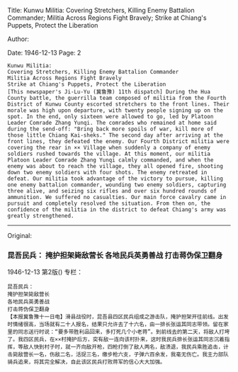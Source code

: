 Title: Kunwu Militia: Covering Stretchers, Killing Enemy Battalion Commander; Militia Across Regions Fight Bravely; Strike at Chiang's Puppets, Protect the Liberation

Author:

Date: 1946-12-13
Page: 2

    Kunwu Militia:
    Covering Stretchers, Killing Enemy Battalion Commander
    Militia Across Regions Fight Bravely
    Strike at Chiang's Puppets, Protect the Liberation
    [This newspaper's Ji-Lu-Yu (冀鲁豫) 11th dispatch] During the Hua County battle, the guerrilla team composed of militia from the Fourth District of Kunwu County escorted stretchers to the front lines. Their morale was high upon departure, with twenty people signing up on the spot. In the end, only sixteen were allowed to go, led by Platoon Leader Comrade Zhang Yunqi. The comrades who remained at home said during the send-off: "Bring back more spoils of war, kill more of those little Chiang Kai-sheks." The second day after arriving at the front lines, they defeated the enemy. Our Fourth District militia were covering the rear in ×× Village when suddenly a company of enemy soldiers rushed towards the village. At this moment, our militia Platoon Leader Comrade Zhang Yunqi calmly commanded, and when the enemy was about to reach the village, they all opened fire, shooting down two enemy soldiers with four shots. The enemy retreated in defeat. Our militia took advantage of the victory to pursue, killing one enemy battalion commander, wounding two enemy soldiers, capturing three alive, and seizing six rifles and over six hundred rounds of ammunition. We suffered no casualties. Our main force cavalry came in pursuit and completely resolved the situation. From then on, the confidence of the militia in the district to defeat Chiang's army was greatly strengthened.



<hr /> 

Original: 


### 昆吾民兵：  掩护担架毙敌营长  各地民兵英勇善战  打击蒋伪保卫翻身

1946-12-13
第2版()
专栏：

    昆吾民兵：
    掩护担架毙敌营长
    各地民兵英勇善战
    打击蒋伪保卫翻身
    【本报冀鲁豫十一日电】滑县战役时，昆吾县四区民兵组成之游击队，掩护担架开往前线。出发时情绪很高，当场就有二十人报名，结果只允许去了十六名，由一排长张运其同志带领。留在家里的同志送行时说：“要多带胜利品回来，多打死几个小老蒋”。到前线去的第二天，将敌人打垮了。我四区民兵，在××村掩护后方，突有敌一连向该村扑来，这时我民兵排长张运其同志沉着指挥，等敌人快到村子时，就一齐向敌开枪，四枪打倒了敌人两名，敌溃退，我民兵乘胜追击，计击毙敌营长一名，伤敌二名，活捉三名，缴步枪六支，子弹六百余发，我毫无伤亡。我主力部队骑兵追来，将其完全解决，自此该区民兵打败蒋军的信心大大加强。
